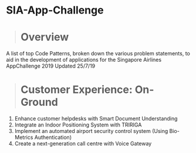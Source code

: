 # SIA-App-Challenge

> # Overview
A list of top Code Patterns, broken down the various problem statements, to aid in the development of applications for the Singapore Airlines AppChallenge 2019
Updated 25/7/19

> # Customer Experience: On-Ground 
1.	Enhance customer helpdesks with Smart Document Understanding
2.	Integrate an Indoor Positioning System with TRIRIGA
3.	Implement an automated airport security control system (Using Bio-Metrics Authentication) 
4.	Create a next-generation call centre with Voice Gateway 

